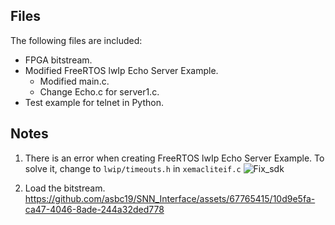 ## Files
The following files are included:
- FPGA bitstream.
- Modified FreeRTOS lwIp Echo Server Example.
  - Modified main.c.
  - Change Echo.c for server1.c.
- Test example for telnet in Python.

## Notes
1. There is an error when creating FreeRTOS lwIp Echo Server Example. To solve it, change to `lwip/timeouts.h` in `xemacliteif.c`
![Fix_sdk](https://github.com/asbc19/SNN_Interface/assets/67765415/cca58932-f1c7-43cc-8be0-135692d8f846)

2. Load the bitstream.
https://github.com/asbc19/SNN_Interface/assets/67765415/10d9e5fa-ca47-4046-8ade-244a32ded778
